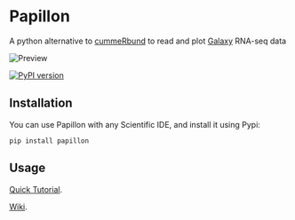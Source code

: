 # Papillon
A python alternative to [cummeRbund](http://compbio.mit.edu/cummeRbund/) to read and plot [Galaxy](https://usegalaxy.org/) RNA-seq data 

![Preview](https://user-images.githubusercontent.com/34346930/34152979-4c3dae42-e4a8-11e7-9259-005a016edb53.png)

[![PyPI version](https://badge.fury.io/py/papillon.svg)](https://pypi.python.org/pypi/papillon)

## Installation

You can use Papillon with any Scientific IDE, and install it using Pypi:

    pip install papillon

## Usage

[Quick Tutorial](https://github.com/domenico-somma/Papillon/wiki/Quick-Tutorial).

[Wiki](https://github.com/domenico-somma/Papillon/wiki).
